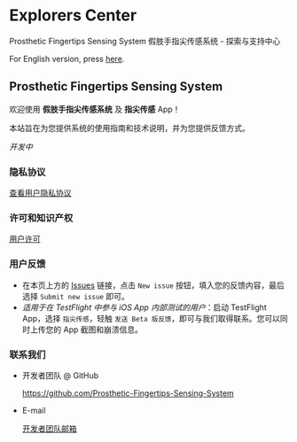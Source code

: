 # Explorers Center

Prosthetic Fingertips Sensing System 假肢手指尖传感系统 - 探索与支持中心

For English version, press [here](https://github.com/Prosthetic-Fingertips-Sensing-System/Explorers-Center).

## Prosthetic Fingertips Sensing System

欢迎使用 **假肢手指尖传感系统** 及 **指尖传感** App！

本站旨在为您提供系统的使用指南和技术说明，并为您提供反馈方式。

*开发中*

### 隐私协议

[查看用户隐私协议](LICENSE)

### 许可和知识产权

[用户许可](LICENSE)

### 用户反馈

- 在本页上方的 [Issues](https://github.com/Prosthetic-Fingertips-Sensing-System/Explorers-Center/issues) 链接，点击 `New issue` 按钮，填入您的反馈内容，最后选择 `Submit new issue` 即可。
- *适用于在 TestFlight 中参与 iOS App 内部测试的用户*：启动 TestFlight App，选择 `指尖传感`，轻触 `发送 Beta 版反馈`，即可与我们取得联系。您可以同时上传您的 App 截图和崩溃信息。

### 联系我们

- 开发者团队 @ GitHub

    <https://github.com/Prosthetic-Fingertips-Sensing-System>

- E-mail

    [开发者团队邮箱](mailto:yuanlinstudio@gmail.com)
